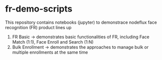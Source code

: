 # fr-demo-scripts

This repository contains notebooks (jupyter) to demonstrace nodeflux face recognition (FR) product lines up
1. FR Basic -> demonstrates basic functionalities of FR, including Face Match (1:1), Face Enroll and Search (1:N)
2. Bulk Enrollment -> demonstrates the approaches to manage bulk or multiple enrollments at the same time